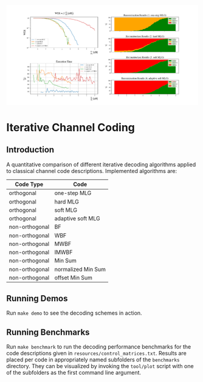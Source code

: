 <p align="center">
  <img src="preview.png">
</p>

# Iterative Channel Coding

## Introduction

A quantitative comparison of different iterative decoding algorithms applied to
classical channel code descriptions. Implemented algorithms are:

| Code Type      | Code                |
| -------------- | ------------------- |
| orthogonal     | one-step MLG        |
| orthogonal     | hard MLG            |
| orthogonal     | soft MLG            |
| orthogonal     | adaptive soft MLG   |
| non-orthogonal | BF                  |
| non-orthogonal | WBF                 |
| non-orthogonal | MWBF                |
| non-orthogonal | IMWBF               |
| non-orthogonal | Min Sum             |
| non-orthogonal | normalized Min Sum  |
| non-orthogonal | offset Min Sum      |

## Running Demos
Run `make demo` to see the decoding schemes in action.

## Running Benchmarks
Run `make benchmark` to run the decoding performance benchmarks for the code
descriptions given in `resources/control_matrices.txt`. Results are placed
per code in appropriately named subfolders of the `benchmarks` directory. They
can be visualized by invoking the `tool/plot` script with one of the subfolders
as the first command line argument.

